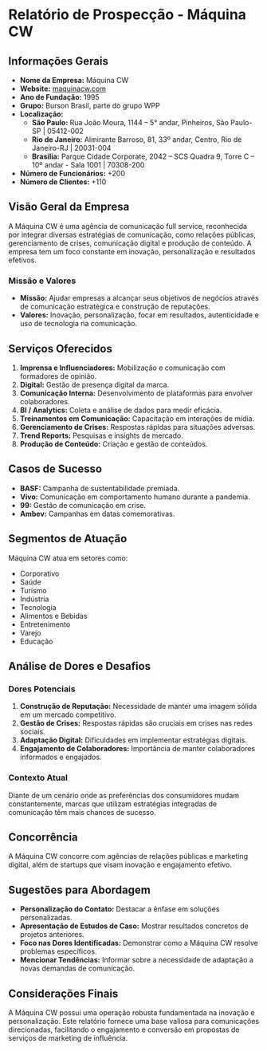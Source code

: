 # Relatório de Prospecção - Máquina CW

## Informações Gerais
- **Nome da Empresa:** Máquina CW  
- **Website:** [maquinacw.com](http://www.maquinacw.com)  
- **Ano de Fundação:** 1995  
- **Grupo:** Burson Brasil, parte do grupo WPP  
- **Localização:**
  - **São Paulo:** Rua João Moura, 1144 – 5° andar, Pinheiros, São Paulo-SP | 05412-002
  - **Rio de Janeiro:** Almirante Barroso, 81, 33º andar, Centro, Rio de Janeiro-RJ | 20031-004
  - **Brasília:** Parque Cidade Corporate, 2042 – SCS Quadra 9, Torre C – 10º andar - Sala 1001 | 70308-200  
- **Número de Funcionários:** +200  
- **Número de Clientes:** +110  

## Visão Geral da Empresa
A Máquina CW é uma agência de comunicação full service, reconhecida por integrar diversas estratégias de comunicação, como relações públicas, gerenciamento de crises, comunicação digital e produção de conteúdo. A empresa tem um foco constante em inovação, personalização e resultados efetivos.

### Missão e Valores
- **Missão:** Ajudar empresas a alcançar seus objetivos de negócios através de comunicação estratégica e construção de reputações.
- **Valores:** Inovação, personalização, focar em resultados, autenticidade e uso de tecnologia na comunicação.

## Serviços Oferecidos
1. **Imprensa e Influenciadores:** Mobilização e comunicação com formadores de opinião.
2. **Digital:** Gestão de presença digital da marca.
3. **Comunicação Interna:** Desenvolvimento de plataformas para envolver colaboradores.
4. **BI / Analytics:** Coleta e análise de dados para medir eficácia.
5. **Treinamentos em Comunicação:** Capacitação em interações de mídia.
6. **Gerenciamento de Crises:** Respostas rápidas para situações adversas.
7. **Trend Reports:** Pesquisas e insights de mercado.
8. **Produção de Conteúdo:** Criação e gestão de conteúdos.

## Casos de Sucesso
- **BASF:** Campanha de sustentabilidade premiada.
- **Vivo:** Comunicação em comportamento humano durante a pandemia.
- **99:** Gestão de comunicação em crise.
- **Ambev:** Campanhas em datas comemorativas.

## Segmentos de Atuação
Máquina CW atua em setores como:
- Corporativo
- Saúde
- Turismo
- Indústria
- Tecnologia
- Alimentos e Bebidas
- Entretenimento
- Varejo
- Educação

## Análise de Dores e Desafios
### Dores Potenciais
1. **Construção de Reputação:** Necessidade de manter uma imagem sólida em um mercado competitivo.
2. **Gestão de Crises:** Respostas rápidas são cruciais em crises nas redes sociais.
3. **Adaptação Digital:** Dificuldades em implementar estratégias digitais.
4. **Engajamento de Colaboradores:** Importância de manter colaboradores informados e engajados.

### Contexto Atual
Diante de um cenário onde as preferências dos consumidores mudam constantemente, marcas que utilizam estratégias integradas de comunicação têm mais chances de sucesso.

## Concorrência
A Máquina CW concorre com agências de relações públicas e marketing digital, além de startups que visam inovação e engajamento efetivo.

## Sugestões para Abordagem
- **Personalização do Contato:** Destacar a ênfase em soluções personalizadas.
- **Apresentação de Estudos de Caso:** Mostrar resultados concretos de projetos anteriores.
- **Foco nas Dores Identificadas:** Demonstrar como a Máquina CW resolve problemas específicos.
- **Mencionar Tendências:** Informar sobre a necessidade de adaptação a novas demandas de comunicação.

## Considerações Finais
A Máquina CW possui uma operação robusta fundamentada na inovação e personalização. Este relatório fornece uma base valiosa para comunicações direcionadas, facilitando o engajamento e conversão em propostas de serviços de marketing de influência.